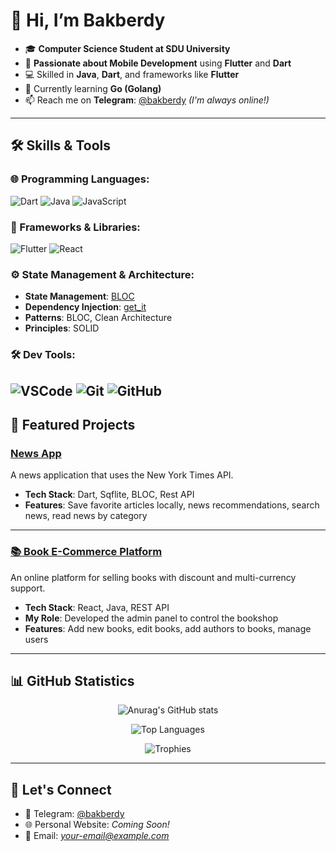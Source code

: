 # 👋 Hi, I’m **Bakberdy**

- 🎓 **Computer Science Student at SDU University**
- 🚀 **Passionate about Mobile Development** using **Flutter** and **Dart**
- 💻 Skilled in **Java**, **Dart**, and frameworks like **Flutter**
- 🌱 Currently learning **Go (Golang)**
- 📫 Reach me on **Telegram**: [@bakberdy](https://t.me/bakberdy) *(I'm always online!)*

---

## 🛠️ **Skills & Tools**

### 🌐 Programming Languages:
![Dart](https://img.shields.io/badge/-Dart-0175C2?logo=dart&logoColor=white&style=flat-square)
![Java](https://img.shields.io/badge/-Java-007396?logo=java&logoColor=white&style=flat-square)
![JavaScript](https://img.shields.io/badge/-JavaScript-F7DF1E?logo=javascript&logoColor=black&style=flat-square)

### 🧩 Frameworks & Libraries:
![Flutter](https://img.shields.io/badge/-Flutter-02569B?logo=flutter&logoColor=white&style=flat-square)
![React](https://img.shields.io/badge/-React-61DAFB?logo=react&logoColor=black&style=flat-square)

### ⚙️ State Management & Architecture:
- **State Management**: [BLOC](https://bloclibrary.dev/)
- **Dependency Injection**: [get_it](https://pub.dev/packages/get_it)
- **Patterns**: BLOC, Clean Architecture
- **Principles**: SOLID

### 🛠️ Dev Tools:
![VSCode](https://img.shields.io/badge/-VSCode-007ACC?logo=visual-studio-code&logoColor=white&style=flat-square)
![Git](https://img.shields.io/badge/-Git-F05032?logo=git&logoColor=white&style=flat-square)
![GitHub](https://img.shields.io/badge/-GitHub-181717?logo=github&logoColor=white&style=flat-square)
---

## 🚀 **Featured Projects**

### [News App](https://github.com/bakberdy/financial-tracker-app)
A news application that uses the New York Times API.

- **Tech Stack**: Dart, Sqflite, BLOC, Rest API
- **Features**: Save favorite articles locally, news recommendations, search news, read news by category

---

### [📚 Book E-Commerce Platform](https://github.com/bakberdy/bookstore)
An online platform for selling books with discount and multi-currency support.

- **Tech Stack**: React, Java, REST API
- **My Role**: Developed the admin panel to control the bookshop
- **Features**: Add new books, edit books, add authors to books, manage users

---

## 📊 **GitHub Statistics**
<div align="center">

![Anurag's GitHub stats](https://github-readme-stats.vercel.app/api?username=bakberdy&show_icons=true&theme=radical&count_private=true&hide=prs,issues)

![Top Languages](https://github-readme-stats.vercel.app/api/top-langs/?username=bakberdy&layout=compact&theme=radical&langs_count=6)

![Trophies](https://github-profile-trophy.vercel.app/?username=bakberdy&theme=radical&row=1&column=6)

</div>

---

## 🤝 **Let's Connect**

- 💬 Telegram: [@bakberdy](https://t.me/bakberdy)
- 🌐 Personal Website: *Coming Soon!*
- 📧 Email: *your-email@example.com*
